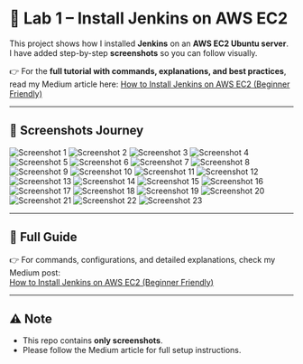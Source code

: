 # 🚀 Lab 1 – Install Jenkins on AWS EC2

This project shows how I installed **Jenkins** on an **AWS EC2 Ubuntu server**.  
I have added step-by-step **screenshots** so you can follow visually.  

👉 For the **full tutorial with commands, explanations, and best practices**,  
read my Medium article here: [How to Install Jenkins on AWS EC2 (Beginner Friendly)](https://medium.com/@sirohi-v/jenkins-setup-on-aws-ec2-no-experience-needed-8b84f2ec0355)  

---

## 📸 Screenshots Journey

![Screenshot 1](./screenshots/1.png)
![Screenshot 2](./screenshots/2.png)
![Screenshot 3](./screenshots/3.png)
![Screenshot 4](./screenshots/4.png)
![Screenshot 5](./screenshots/5.png)
![Screenshot 6](./screenshots/6.png)
![Screenshot 7](./screenshots/7.png)
![Screenshot 8](./screenshots/8.png)
![Screenshot 9](./screenshots/9.png)
![Screenshot 10](./screenshots/10.png)
![Screenshot 11](./screenshots/11.png)
![Screenshot 12](./screenshots/12.png)
![Screenshot 13](./screenshots/13.png)
![Screenshot 14](./screenshots/14.png)
![Screenshot 15](./screenshots/15.png)
![Screenshot 16](./screenshots/16.png)
![Screenshot 17](./screenshots/17.png)
![Screenshot 18](./screenshots/18.png)
![Screenshot 19](./screenshots/19.png)
![Screenshot 20](./screenshots/20.png)
![Screenshot 21](./screenshots/21.png)
![Screenshot 22](./screenshots/22.png)
![Screenshot 23](./screenshots/23.png)

---

## 📖 Full Guide  
👉 For commands, configurations, and detailed explanations, check my Medium post:  
[How to Install Jenkins on AWS EC2 (Beginner Friendly)](https://medium.com/@sirohi-v/jenkins-setup-on-aws-ec2-no-experience-needed-8b84f2ec0355)

---

## ⚠️ Note
- This repo contains **only screenshots**.  
- Please follow the Medium article for full setup instructions.

